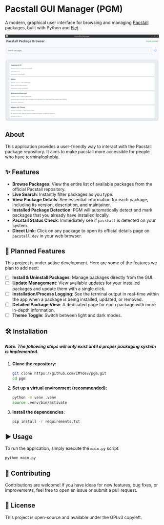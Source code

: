 
# Pacstall GUI Manager (PGM)

A modern, graphical user interface for browsing and managing [Pacstall](https://pacstall.dev) packages, built with Python and [Flet](https://flet.dev).

![Pacstall GUI Screenshot](screenshot.png)


## About

This application provides a user-friendly way to interact with the Pacstall package repository. It aims to make pacstall more accessible for people who have terminalophobia.

## ✨ Features

- **Browse Packages**: View the entire list of available packages from the official Pacstall repository.
- **Live Search**: Instantly filter packages as you type.
- **View Package Details**: See essential information for each package, including its version, description, and maintainer.
- **Installed Package Detection**: PGM will automatically detect and mark packages that you already have installed locally.
- **Pacstall Status Check**: Immediately see if `pacstall` is detected on your system.
- **Direct Link**: Click on any package to open its official details page on `pacstall.dev` in your web browser.

## 🚀 Planned Features

This project is under active development. Here are some of the features we plan to add next:

- [ ] **Install & Uninstall Packages**: Manage packages directly from the GUI.
- [ ] **Update Management**: View available updates for your installed packages and update them with a single click.
- [ ] **Installation/Process Logging**: See the terminal output in real-time within the app when a package is being installed, updated, or removed.
- [ ] **Detailed Package View**: A dedicated page for each package with more in-depth information.
- [ ] **Theme Toggle**: Switch between light and dark modes.

## 🛠️ Installation

##### Note: The following steps will only exist until a proper packaging system is implemented.

1.  **Clone the repository:**
    ```bash
    git clone https://github.com/IMYdev/pgm.git
    cd pgm
    ```

2.  **Set up a virtual environment (recommended):**
    ```bash
    python -m venv .venv
    source .venv/bin/activate
    ```

3.  **Install the dependencies:**
    ```bash
    pip install -r requirements.txt
    ```

## ▶️ Usage

To run the application, simply execute the `main.py` script:

```bash
python main.py
```

## 🤝 Contributing

Contributions are welcome! If you have ideas for new features, bug fixes, or improvements, feel free to open an issue or submit a pull request.

## 📄 License

This project is open-source and available under the GPLv3 copyleft.
